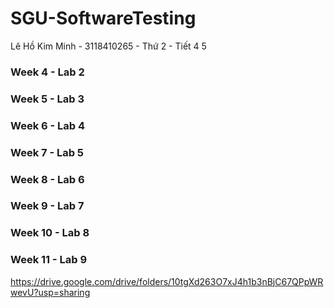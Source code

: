 # SGU-SoftwareTesting
Lê Hồ Kim Minh - 3118410265 - Thứ 2 - Tiết 4 5

### Week 4  - Lab 2 
### Week 5  - Lab 3
### Week 6  - Lab 4
### Week 7  - Lab 5
### Week 8  - Lab 6
### Week 9  - Lab 7
### Week 10 - Lab 8
### Week 11 - Lab 9


https://drive.google.com/drive/folders/10tgXd263O7xJ4h1b3nBjC67QPpWRwevU?usp=sharing
